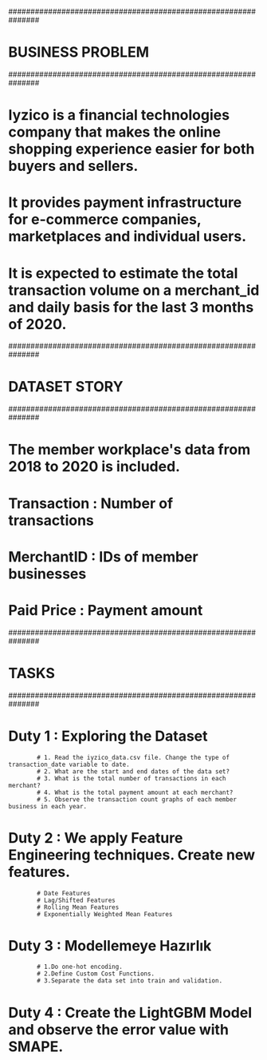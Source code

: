 ###############################################################
# BUSINESS PROBLEM
###############################################################

# Iyzico is a financial technologies company that makes the online shopping experience easier for both buyers and sellers.
# It provides payment infrastructure for e-commerce companies, marketplaces and individual users.
# It is expected to estimate the total transaction volume on a merchant_id and daily basis for the last 3 months of 2020.


###############################################################
# DATASET STORY
###############################################################
#  The member workplace's data from 2018 to 2020 is included.

# Transaction : Number of transactions
# MerchantID : IDs of member businesses
# Paid Price : Payment amount

###############################################################
# TASKS
###############################################################

# Duty  1 : Exploring the Dataset
            # 1. Read the iyzico_data.csv file. Change the type of transaction_date variable to date.
            # 2. What are the start and end dates of the data set?
            # 3. What is the total number of transactions in each merchant?
            # 4. What is the total payment amount at each merchant?
            # 5. Observe the transaction count graphs of each member business in each year.

# Duty  2 : We apply Feature Engineering techniques. Create new features.
            # Date Features
            # Lag/Shifted Features
            # Rolling Mean Features
            # Exponentially Weighted Mean Features

# Duty 3 : Modellemeye Hazırlık
            # 1.Do one-hot encoding.
            # 2.Define Custom Cost Functions.
            # 3.Separate the data set into train and validation.

# Duty 4 : Create the LightGBM Model and observe the error value with SMAPE.
